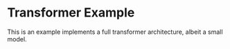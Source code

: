 # Transformer Example

This is an example implements a full transformer architecture, albeit a small model.
